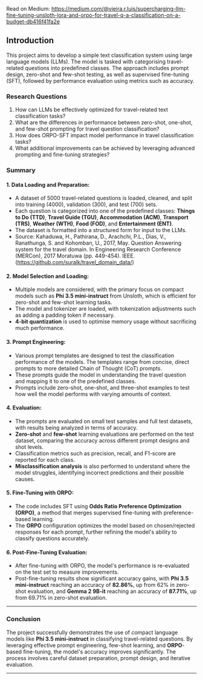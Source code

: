 Read on Medium: https://medium.com/@vieira.r.luis/supercharging-llm-fine-tuning-unsloth-lora-and-orpo-for-travel-q-a-classification-on-a-budget-db416f41fa2e

## Introduction

This project aims to develop a simple text classification system using large language models (LLMs). The model is tasked with categorising travel-related questions into predefined classes. The approach includes prompt design, zero-shot and few-shot testing, as well as supervised fine-tuning (SFT), followed by performance evaluation using metrics such as accuracy.

### Research Questions

1. How can LLMs be effectively optimized for travel-related text classification tasks?
2. What are the differences in performance between zero-shot, one-shot, and few-shot prompting for travel question classification?
3. How does ORPO-SFT impact model performance in travel classification tasks?
4. What additional improvements can be achieved by leveraging advanced prompting and fine-tuning strategies?

### **Summary**

#### **1. Data Loading and Preparation:**
- A dataset of 5000 travel-related questions is loaded, cleaned, and split into training (4000), validation (300), and test (700) sets.
- Each question is categorized into one of the predefined classes: **Things to Do (TTD)**, **Travel Guide (TGU)**, **Accommodation (ACM)**, **Transport (TRS)**, **Weather (WTH)**, **Food (FOD)**, and **Entertainment (ENT)**.
- The dataset is formatted into a structured form for input to the LLMs.
- Source: Kahaduwa, H., Pathirana, D., Arachchi, P.L., Dias, V., Ranathunga, S. and Kohomban, U., 2017, May. Question Answering system for the travel domain. In Engineering Research Conference (MERCon), 2017 Moratuwa (pp. 449-454). IEEE. (https://github.com/suralk/travel_domain_data/)

#### **2. Model Selection and Loading:**
- Multiple models are considered, with the primary focus on compact models such as **Phi 3.5 mini-instruct** from Unsloth, which is efficient for zero-shot and few-shot learning tasks.
- The model and tokenizer are loaded, with tokenization adjustments such as adding a padding token if necessary.
- **4-bit quantization** is used to optimise memory usage without sacrificing much performance.

#### **3. Prompt Engineering:**
- Various prompt templates are designed to test the classification performance of the models. The templates range from concise, direct prompts to more detailed Chain of Thought (CoT) prompts.
- These prompts guide the model in understanding the travel question and mapping it to one of the predefined classes.
- Prompts include zero-shot, one-shot, and three-shot examples to test how well the model performs with varying amounts of context.

#### **4. Evaluation:**
- The prompts are evaluated on small test samples and full test datasets, with results being analyzed in terms of accuracy.
- **Zero-shot** and **few-shot** learning evaluations are performed on the test dataset, comparing the accuracy across different prompt designs and shot levels.
- Classification metrics such as precision, recall, and F1-score are reported for each class.
- **Misclassification analysis** is also performed to understand where the model struggles, identifying incorrect predictions and their possible causes.

#### **5. Fine-Tuning with ORPO:**
- The code includes SFT using **Odds Ratio Preference Optimization (ORPO)**, a method that merges supervised fine-tuning with preference-based learning.
- The **ORPO** configuration optimizes the model based on chosen/rejected responses for each prompt, further refining the model's ability to classify questions accurately.

#### **6. Post-Fine-Tuning Evaluation:**
- After fine-tuning with ORPO, the model's performance is re-evaluated on the test set to measure improvements.
- Post-fine-tuning results show significant accuracy gains, with **Phi 3.5 mini-instruct** reaching an accuracy of **82.86%**, up from 62% in zero-shot evaluation, and **Gemma 2 9B-it** reaching an accuracy of **87.71%**, up from 69.71% in zero-shot evaluation.

---

### **Conclusion**

The project successfully demonstrates the use of compact language models like **Phi 3.5 mini-instruct** in classifying travel-related questions. By leveraging effective prompt engineering, few-shot learning, and **ORPO**-based fine-tuning, the model's accuracy improves significantly. The process involves careful dataset preparation, prompt design, and iterative evaluation.

---
